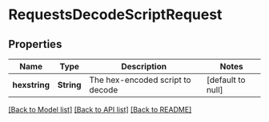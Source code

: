 # RequestsDecodeScriptRequest

## Properties
Name | Type | Description | Notes
------------ | ------------- | ------------- | -------------
**hexstring** | **String** | The hex-encoded script to decode | [default to null]

[[Back to Model list]](../README.md#documentation-for-models) [[Back to API list]](../README.md#documentation-for-api-endpoints) [[Back to README]](../README.md)


